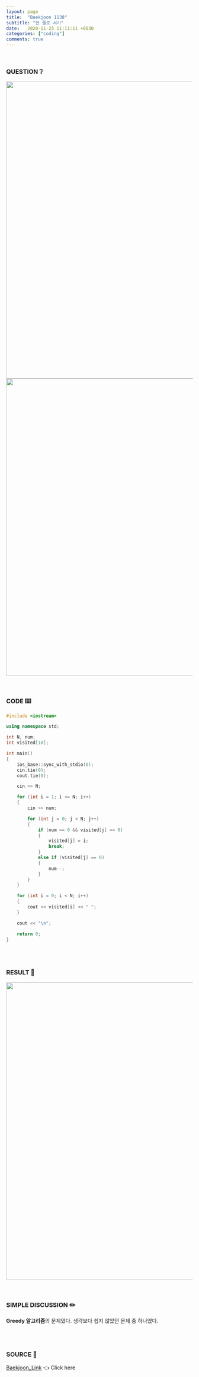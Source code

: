 ```yaml
---
layout: page
title:  "Baekjoon 1138"
subtitle: "한 줄로 서기"
date:   2020-11-25 11:11:11 +0530
categories: ["coding"]
comments: true
---
```


<br>

### QUESTION ❔

<img src="{{ '/assets/baekjoon/1138.jpg' }}" style="width: 800px; height: auto; margin-left: auto; margin-right: auto; display: block;">
<img src="{{ '/assets/baekjoon/1138a.jpg' }}" style="width: 800px; height: auto; margin-left: auto; margin-right: auto; display: block;">  

<br>
<br>

### CODE ⌨️

```c++
#include <iostream>

using namespace std;

int N, num;
int visited[10];

int main()
{
	ios_base::sync_with_stdio(0);
	cin.tie(0);
	cout.tie(0);

	cin >> N;

	for (int i = 1; i <= N; i++)
	{
		cin >> num;

		for (int j = 0; j < N; j++)
		{
			if (num == 0 && visited[j] == 0)
			{
				visited[j] = i;
				break;
			}
			else if (visited[j] == 0)
			{
				num--;
			}
		}
	}

	for (int i = 0; i < N; i++)
	{
		cout << visited[i] << " ";
	}

	cout << "\n";

	return 0;
}
```  

<br>
<br>

### RESULT 💛

<img src="{{ '/assets/baekjoon/1138r.jpg' }}" style="width: 800px; height: auto; margin-left: auto; margin-right: auto; display: block;">  

<br>
<br>

### SIMPLE DISCUSSION ✏️

**Greedy 알고리즘**의 문제였다. 생각보다 쉽지 않았던 문제 중 하나였다.  

<br>
<br>

### SOURCE 💎

[Baekjoon_Link][link] 👈 Click here  

<br>
<br>

<script src="https://utteranc.es/client.js"
        repo="DCherish/DCherish.github.io"
        issue-term="pathname"
        theme="boxy-light"
        crossorigin="anonymous"
        async>
</script>

[link]: https://www.acmicpc.net/problem/1138